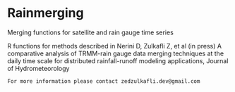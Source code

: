 # Rainmerging
Merging functions for satellite and rain gauge time series

R functions for methods described in 
    Nerini D, Zulkafli Z, et al (in press) 
    A comparative analysis of TRMM-rain gauge data  merging techniques at the daily time scale for distributed rainfall-runoff modeling applications, Journal of Hydrometeorology 
    
    For more information please contact zedzulkafli.dev@gmail.com
